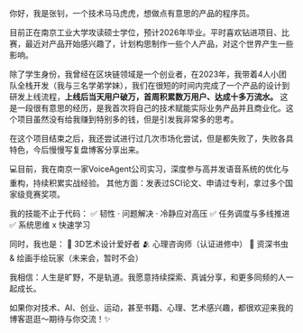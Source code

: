 你好，我是张钊，一个技术马马虎虎，想做点有意思的产品的程序员。

目前正在南京工业大学攻读硕士学位，预计2026年毕业。平时喜欢钻进项目、比赛，最近对产品开始感兴趣了，计划构思制作一些个人产品，对这个世界产生一些影响。

除了学生身份，我曾经在区块链领域是一个创业者，在2023年，我带着4人小团队全栈开发（我与三名学弟学妹），我们在很短的时间内完成了一个产品的设计到研发上线流程，**上线后当天用户破万，首周积累数万用户、达成十多万流水。** 这是一段很有意思的经历，是我首次将自己的技术赋能实际业务产品并且商业化。这个项目虽然没有给我赚到特别多的钱，但是引发我非常多的思考。

在这个项目结束之后，我还尝试进行过几次市场化尝试，但是都失败了，失败各具特色，今后慢慢写复盘博客分享出来。

💻目前，我在南京一家VoiceAgent公司实习，深度参与高并发语音系统的优化与重构，持续积累实战经验。
其他方面：发表过SCI论文、申请过专利，拿过多个国家级竞赛奖项。

我的技能不止于代码：
✅ 韧性 · 问题解决 · 冷静应对高压
✅ 任务调度与多线推进
✅ 系统思维 x 快速学习


同时，我也是：
🎨 3D艺术设计爱好者
🫂 心理咨询师（认证进修中）
📖 资深书虫 & 绘画手绘玩家（未来会，暂时不会）

我相信：人生是旷野，不是轨道。我愿意持续探索、真诚分享，和更多同频的人一起成长。

如果你对技术、AI、创业、运动，甚至书籍、心理、艺术感兴趣，都很欢迎来我的博客逛逛～期待与你交流！✨